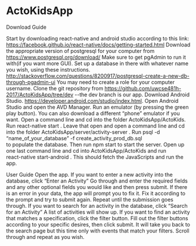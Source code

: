 # ActoKidsApp

Download Guide

Start by downloading react-native and android studio according to this link: https://facebook.github.io/react-native/docs/getting-started.html
Download the appropriate version of postgresql for your computer from https://www.postgresql.org/download/  Make sure to get pgAdmin to run it with(if you want more GUI).
Set up a database in there with whatever name you wish, using these instructions. http://stackoverflow.com/questions/8200917/postgresql-create-a-new-db-through-pgadmin-ui 
You may need to create a role for your computer username.
Clone the git repository from https://github.com/uwcse481h-2017/ActoKidsApp/tree/dev --the dev branch is our app.
Download Android Studio. https://developer.android.com/studio/index.html. 
Open Android Studio and open the AVD Manager. Run an emulator (by pressing the green play button). You can also download a different “phone” emulator if you want. 
Open a command line and cd into the folder ActoKidsApp/ActoKids. 
Run        react-native start  . 
Leave that open and open a command line and cd into the folder ActoKidsApp/server/activity-server . 
Run     psql -d “name_of_your_database” -f create_activity_prod_db.sql     
to populate the database. 
Then run      npm start    to start the server. 
Open up one last command line and cd into ActoKidsApp/ActoKids  and run       
react-native start-android . This should fetch the JavaScripts and run the app. 

User Guide
Open the app. 
If you want to enter a new activity into the database, click “Enter an Activity” 
Go through and enter the required fields and any other optional fields you would like and then press submit. If there is an error in your data, the app will prompt you to fix it. Fix it according to the prompt and try to submit again. Repeat until the submission goes through. 
If you want to search for an activity in the database, click “Search for an Activity”
A list of activities will show up. If you want to find an activity that matches a specification, click the filter button. Fill out the filter buttons according to your specific desires, then click submit. It will take you back to the search page but this time only with events that match your filters. Scroll through and repeat as you wish. 
